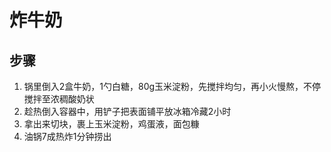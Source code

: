 # 炸牛奶

## 步骤
1. 锅里倒入2盒牛奶，1勺白糖，80g玉米淀粉，先搅拌均匀，再小火慢熬，不停搅拌至浓稠酸奶状
2. 趁热倒入容器中，用铲子把表面铺平放冰箱冷藏2小时
3. 拿出来切块，裹上玉米淀粉，鸡蛋液，面包糠
4. 油锅7成热炸1分钟捞出